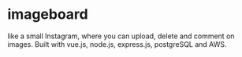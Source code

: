 # imageboard
like a small Instagram, where you can upload, delete and comment on images. Built with vue.js, node.js, express.js, postgreSQL and AWS.
